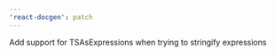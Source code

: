 ```yaml
---
'react-docgen': patch
---
```


Add support for TSAsExpressions when trying to stringify expressions
